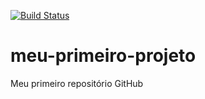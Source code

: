 [![Build Status](https://travis-ci.org/yamashm/meu-primeiro-projeto.svg?branch=master)](https://travis-ci.org/yamashm/meu-primeiro-projeto)
# meu-primeiro-projeto
Meu primeiro repositório GitHub
